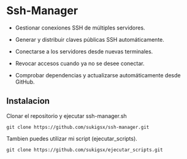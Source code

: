 # Ssh-Manager

- Gestionar conexiones SSH de múltiples servidores.

- Generar y distribuir claves públicas SSH automáticamente.

- Conectarse a los servidores desde nuevas terminales.

- Revocar accesos cuando ya no se desee conectar.

- Comprobar dependencias y actualizarse automáticamente desde GitHub.

## Instalacion
Clonar el repositorio y ejecutar ssh-manager.sh

    git clone https://github.com/sukigsx/ssh-manager.git

Tambien puedes utilizar mi script (ejecutar_scripts).
  
    git clone https://github.com/sukigsx/ejecutar_scripts.git
